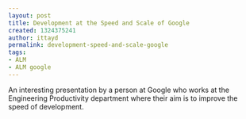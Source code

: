 ```yaml
---
layout: post
title: Development at the Speed and Scale of Google
created: 1324375241
author: ittayd
permalink: development-speed-and-scale-google
tags:
- ALM
- ALM google
---
```

<p>An interesting presentation by a person at Google who works at the Engineering Productivity department where their aim is to improve the speed of development. </p>
